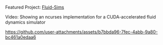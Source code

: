 Featured Project: [Fluid-Sims](https://github.com/seanwevans/fluid-sims/blob/main/js_cuda.cu)

Video: Showing an ncurses implementation for a CUDA-accelerated fluid dynamics simulator

https://github.com/user-attachments/assets/b7bbda96-7fec-4abb-9a80-bc461a0edaa6
